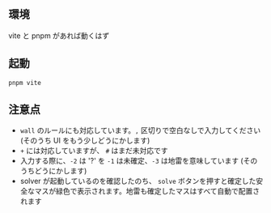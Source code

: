 ## 環境
vite と pnpm があれば動くはず

## 起動

```
pnpm vite
```

## 注意点
- `wall` のルールにも対応しています。`,` 区切りで空白なしで入力してください (そのうち UI をもう少しどうにかします)
- `+` には対応していますが、 `#` はまだ未対応です
- 入力する際に、`-2` は '?' を `-1` は未確定、`-3` は地雷を意味しています (そのうちどうにかします)
- solver が起動しているのを確認したのち、 `solve` ボタンを押すと確定した安全なマスが緑色で表示されます。地雷も確定したマスはすべて自動で配置されます
